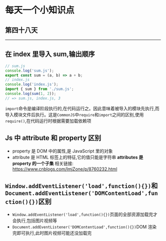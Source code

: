 # 每天一个小知识点

## 第四十八天

---

## 在 index 里导入 sum,输出顺序

```js
// sum.js
console.log('sum.js');
export const sum = (a, b) => a + b;
// index.js
console.log('index.js');
import { sum } from './sum.js';
console.log(sum(1, 2));
// => sum.js, index.js, 3
```

`import`命令是编译阶段执行的,在代码运行之。因此意味着被导入的模块先执行,而导入模块文件后执行。这是`CommonJS`中`require`和`import`之间的区别,使用`require()`,在代码运行时根据需要加载依赖项

## Js 中 attribute 和 property 区别

- property 是 DOM 中的属性,是 JavaScript 里的对象
- attribute 是 HTML 标签上的特征,它的值只能是字符串
  **attributes 是 property 的一个子集**
  相关链接: https://www.cnblogs.com/lmjZone/p/8760232.html

## `Window.addEventListener('load',function(){})`和`Document.addEventListener('DOMContentLoad',function(){})`区别

- `Window.addEventListener('load',function(){})`页面的全部资源加载完才会执行,包括图片视频等
- `Document.addEventListener('DOMContentLoad',function(){})`DOM 渲染完即可执行,此时图片视频可能还没加载完
